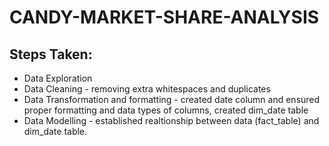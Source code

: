# CANDY-MARKET-SHARE-ANALYSIS

## Steps Taken:
  - Data Exploration
  - Data Cleaning - removing extra whitespaces and duplicates
  - Data Transformation and formatting - created date column and ensured proper formatting and data types of columns, created dim_date table
  - Data Modelling - established realtionship between data (fact_table) and dim_date table.

